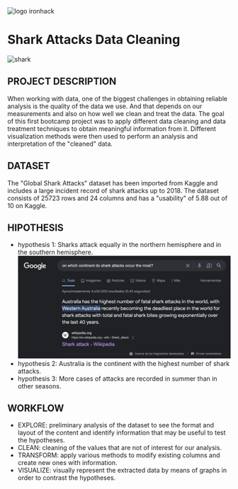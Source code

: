 <img src="https://www.emagister.com/assets/es/logos/centro/id/136150/size/l.jpg" alt="logo ironhack" style="width:150px;height:100px;">

# Shark Attacks Data Cleaning

![shark](https://media.giphy.com/media/PfHrNe1cSKAjC/giphy.gif)

## PROJECT DESCRIPTION 
When working with data, one of the biggest challenges in obtaining reliable analysis is the quality of the data we use. And that depends on our measurements and also on how well we clean and treat the data. 
The goal of this first bootcamp project was to apply different data cleaning and data treatment techniques to obtain meaningful information from it. Different visualization methods were then used to perform an analysis and interpretation of the "cleaned" data.

## DATASET
The "Global Shark Attacks" dataset has been imported from Kaggle and includes a large incident record of shark attacks up to 2018. The dataset consists of 25723 rows and 24 columns and has a "usability" of 5.88 out of 10 on Kaggle.

## HIPOTHESIS
* hypothesis 1: Sharks attack equally in the northern hemisphere and in the southern hemisphere.
![shark](images/hip1.png)
* hypothesis 2: Australia is the continent with the highest number of shark attacks.
* hypothesis 3: More cases of attacks are recorded in summer than in other seasons.

## WORKFLOW
* EXPLORE: preliminary analysis of the dataset to see the format and layout of the content and identify information that may be useful to test the hypotheses.
* CLEAN: cleaning of the values that are not of interest for our analysis.
* TRANSFORM: apply various methods to modify existing columns and create new ones with information.
* VISUALIZE: visually represent the extracted data by means of graphs in order to contrast the hypotheses.
